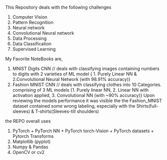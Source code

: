 This Repository deals with the following challenges
1. Computer Vision
2. Pattern Recognition
3. Neural network
4. Convolutional Neural network
5. Data Processing
6. Data Classification
7. Supervised Learning

My Favorite NoteBooks are,
1. MNIST Digits CNN // deals with classifying images containing numbers to digits with 2 varieties of ML model { 1. Purely Linear NN & 2.Convolutional Neural Network (with 98.91% accuracy)}
2. Fashion MNIST CNN // deals with classifying clothes into 10 Categories. comprising of 3 ML models {1. Purely linear NN, 2. Linear NN with activation applied, 3. Convolutional NN (with ~90% accuracy)} Upon reviewing the models performance it was visible the the Fashion_MNIST dataset contained some wrong labeling, especially with the Shirts(full-sleeves) & T-shirts(Sleeves-till shoulders)

the REPO overall uses 
1. PyTorch + PyTorch NN + PyTorch torch-Vision + PyTorch datasets + Pytorch Transforms
2. Matplotlib (pyplot)
3. Numpy & Pandas
4. OpenCV or cv2
